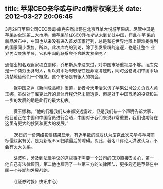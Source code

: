 title: 苹果CEO来华或与iPad商标权案无关
date: 2012-03-27 20:06:45
---

3月26日苹果公司CEO蒂姆·库克突然出现在北京西单大悦城苹果店。尽管中国是苹果的全球第二大市场，但苹果前任CEO乔布斯从未到访过中国，而且在苹 果的新品发布中，中国也从来没有进入首发国家行列，总是和在世界地图上很难找得到的国家同步发售。所以，此次库克的到访，除了引发果粉的追逐，也是让整个 业界再次聚焦苹果，它和中国的联系会不会越发紧密呢？<br/><br/>通信业知名观察家项立刚称，乔布斯从来没来过，对中国市场重视度不够。而库克是一个商务出身的人，所以对市场的敏感性是非常清楚的，同时这也说明中国市场清楚地给他们一个概念，这个市场是有很大的机会。<br/><br/>　　据中国之声《新闻晚高峰》报道，记者今天电话采访了苹果公司公关负责人黄玉娜，虽然对于库克此行的具体行程仍然未能透露，但是对于中国市场的投资和进一步的发展的确是此行的最大初衷。<br/><br/>　　黄玉娜称，“他的行程我们从来都没透露过，但是我们有一个声明告诉大家，他目前正在中国和中国官员进行会晤，中国对于我们来说非常重要，我们也期待在这里有更大的投资和更大的发展。”<br/><br/>　　26日的一份网络投票结果显示，有近半数的网友认为库克此次来华与苹果商标侵权案有关，是为新版iPad扫清最后的障碍。对此，著名IT评论人洪波认为，不会有太大关系。<br/><br/>　　洪波称，涉及到法律争议的这些事不需要一个公司的CEO直接去关心，第一他自己有法律顾问，第二他也雇佣了一些第三方的法律团队，更多的还是苹果在中国一个长期的发展战略。<br/><br/>　　（《证券时报》快讯中心）
